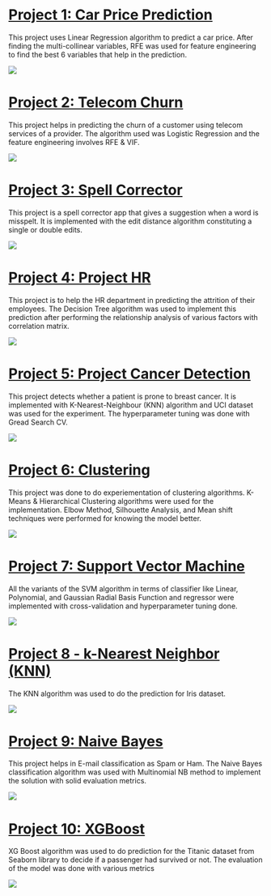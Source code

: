 # [Project 1: Car Price Prediction](https://github.com/vijay-sassy/data-science-portfolio-code/blob/master/1%20-%20Car%20Price%20Prediction.ipynb) 
This project uses Linear Regression algorithm to predict a car price. After finding the multi-collinear variables, RFE was used for feature engineering to find the best 6 variables that help in the prediction.

![](/images/1-car-price-prediction.png)


# [Project 2: Telecom Churn](https://github.com/vijay-sassy/data-science-portfolio-code/blob/master/2%20-%20Telecom%20Churn.ipynb) 
This project helps in predicting the churn of a customer using telecom services of a provider. The algorithm used was Logistic Regression and the feature engineering involves RFE & VIF.

![](/images/2-telecom-churn.png)


# [Project 3: Spell Corrector](https://github.com/vijay-sassy/data-science-portfolio-code/blob/master/3%20-%20Spell%20Corrector.ipynb) 
This project is a spell corrector app that gives a suggestion when a word is misspelt. It is implemented with the edit distance algorithm constituting a single or double edits.

![](/images/3-spell-corrector.jpg)


# [Project 4: Project HR](https://github.com/vijay-sassy/data-science-portfolio-code/blob/master/4%20-%20Project%20HR.ipynb) 
This project is to help the HR department in predicting the attrition of their employees. The Decision Tree algorithm was used to implement this prediction after performing the relationship analysis of various factors with correlation matrix.

![](/images/4-project-hr.png)


# [Project 5: Project Cancer Detection](https://github.com/vijay-sassy/data-science-portfolio-code/blob/master/5%20-%20Project%20Cancer%20Detection.ipynb) 
This project detects whether a patient is prone to breast cancer. It is implemented with K-Nearest-Neighbour (KNN) algorithm and UCI dataset was used for the experiment. The hyperparameter tuning was done with Gread Search CV.

![](/images/5-project-cancer-detection.jpg)


# [Project 6: Clustering](https://github.com/vijay-sassy/data-science-portfolio-code/blob/master/6%20-%20Clustering.ipynb) 
This project was done to do experiementation of clustering algorithms. K-Means & Hierarchical Clustering algorithms were used for the implementation. Elbow Method, Silhouette Analysis, and Mean shift techniques were performed for knowing the model better.

![](/images/6-clustering.png)


# [Project 7: Support Vector Machine](https://github.com/vijay-sassy/data-science-portfolio-code/blob/master/7%20-%20Support%20Vector%20Machine.ipynb) 
All the variants of the SVM algorithm in terms of classifier like Linear, Polynomial, and Gaussian Radial Basis Function and regressor were implemented with cross-validation and hyperparameter tuning done.

![](/images/7-support-vector-machine.png)


# [Project 8 - k-Nearest Neighbor (KNN)](https://github.com/vijay-sassy/data-science-portfolio-code/blob/master/8%20-%20k-Nearest%20Neighbor%20(KNN).ipynb) 
The KNN algorithm was used to do the prediction for Iris dataset.

![](/images/8-k-nearest-neighbor.png)


# [Project 9: Naive Bayes](https://github.com/vijay-sassy/data-science-portfolio-code/blob/master/9%20-%20Naive%20Bayes.ipynb) 
This project helps in E-mail classification as Spam or Ham. The Naive Bayes classification algorithm was used with Multinomial NB method to implement the solution with solid evaluation metrics.

![](/images/9-naive-bayes.png)


# [Project 10: XGBoost](https://github.com/vijay-sassy/data-science-portfolio-code/blob/master/10%20-%20XGBoost.ipynb) 
XG Boost algorithm was used to do prediction for the Titanic dataset from Seaborn library to decide if a passenger had survived or not. The evaluation of the model was done with various metrics

![](/images/10-xgboost.jpg)
